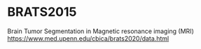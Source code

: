 # BRATS2015
Brain Tumor Segmentation in Magnetic resonance imaging (MRI)
https://www.med.upenn.edu/cbica/brats2020/data.html
